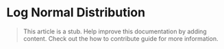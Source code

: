 # Log Normal Distribution

> This article is a stub. Help improve this documentation by adding content. Check out the how to contribute guide for more information. 